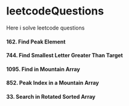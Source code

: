 # leetcodeQuestions
Here i solve leetcode questions
#### 162. Find Peak Element
#### 744. Find Smallest Letter Greater Than Target
#### 1095. Find in Mountain Array
#### 852. Peak Index in a Mountain Array
#### 33. Search in Rotated Sorted Array
